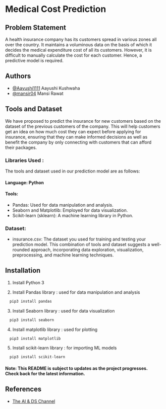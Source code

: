 
# Medical Cost Prediction 


## Problem Statement
A health insurance company has its customers spread in various zones all over the country. It maintains a voluminous data on the basis of which it decides the medical expenditure cost of all its customers. However, it is difficult to manually calculate the cost for each customer. Hence, a predictive model is required.


## Authors

- [@Aayushi1111](https://github.com/Aayushi1111) Aayushi Kushwaha
- [@mansir04](https://github.com/mansir04) Mansi Rawat


## Tools and Dataset

We have proposed to predict the insurance for new customers based on the dataset of the previous customers of the company. This will help customers get an idea on how much cost they can expect before applying for insurance, ensuring that they can make informed decisions as well as benefit the company by only connecting with customers that can afford their packages. 

### Libraries Used : 

The tools and dataset used in our prediction model are as follows:
#### Language: Python

#### Tools:
  - Pandas: Used for data manipulation and analysis.
  - Seaborn and Matplotlib: Employed for data visualization.
  - Scikit-learn (sklearn): A machine learning library in Python.

### Dataset:
- insurance.csv: The dataset you used for training and testing your prediction model.
This combination of tools and dataset suggests a well-rounded approach, incorporating data exploration, visualization, preprocessing, and machine learning techniques.



## Installation

1. Install Python 3

2. Install Pandas library : used for data manipulation and analysis

```bash
  pip3 install pandas
```
3. Install Seaborn library : used for data visualization

```bash
  pip3 install seaborn
```

4. Install matplotlib library  : used for plotting 

```bash
  pip3 install matplotlib
```

5. Install scikit-learn library : for importing ML models

```bash
  pip3 install scikit-learn 
```

#### Note: This README is subject to updates as the project progresses. Check back for the latest information.
## References

- [The AI & DS Channel](https://youtu.be/iS_iI7btRXk?si=DL1lhPsCLSgkw40x)
